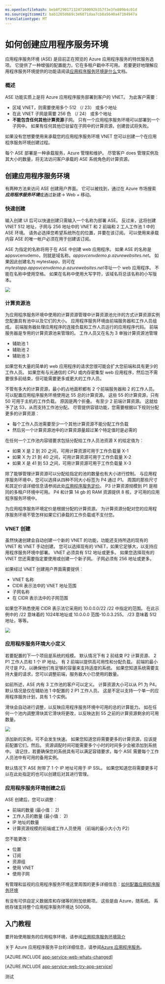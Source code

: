 ```yaml
---
ms.openlocfilehash: beb8f2901713247100092b357f3e3fe809b4c01d
ms.sourcegitcommit: bab1265d669c3e6871daa7cb8a5640a47104947a
translationtype: MT
---
```

<properties 
    pageTitle="如何创建应用程序服务环境" 
    description="应用程序服务环境的创建数据流说明" 
    services="app-service\web" 
    documentationCenter="" 
    authors="ccompy" 
    manager="stefsch" 
    editor=""/>

<tags 
    ms.service="app-service-web" 
    ms.workload="web" 
    ms.tgt_pltfrm="na" 
    ms.devlang="na" 
    ms.topic="get-started-article" 
    ms.date="04/27/2015" 
    ms.author="ccompy"/>

# 如何创建应用程序服务环境 #

应用程序服务环境 (ASE) 是目前正在预览的 Azure 应用程序服务的特优服务选项。  它提供了一种增强的配置能力，它在多租户戳中不可用。  若要更好地理解应用程序服务环境提供的功能请阅读[应用程序服务环境是什么][WhatisASE]文档。

### 概述 ###

ASE 功能实质上是将 Azure 应用程序服务部署到客户的 VNET。  为此客户需要︰ 

- 区域 VNET，则需要使用多个 512 （/ 23） 或多个地址
- 在此 VNET 子网是需要 256 色 （/ 24） 或多个地址
- **不能包含任何其他计算资源**子网。  只有一个应用程序服务环境可以部署到一个子网中。  如果有任何其他已驻留在子网中的计算资源，创建尝试将失败。

如果没有您想要使用来承载您的应用程序服务环境 VNET 您可以创建一个在应用程序服务环境创建过程。

每个 ASE 部署是一种承载服务，Azure 管理和维护。  尽管客户 does 管理实例及其大小的数量，将无法访问客户承载的 ASE 系统角色的计算资源。  

## 创建应用程序服务环境 ##

有两种方法来访问 ASE 创建用户界面。  它可以被找到，通过在 Azure 市场搜索***应用程序服务环境***或通过新建-> Web + 移动。  

### 快速创建 ###
输入创建 UI 后可以快速创建只需输入一个名称为部署 ASE。  反过来，这将创建 VNET 512 地址，子网与 256 地址中的 VNET 和 2 前端和 2 工人工作池 1 中的 ASE 环境。  请务必选择您希望系统所在的位置，并要在该订阅。  可以使用来承载内容 ASE 的唯一帐户必须在用于创建该订阅。

ASE 为指定的名称将用于在 ASE 中创建 web 应用程序。  如果 ASE 的名称是 appsvcenvdemo，则就是域名称。*appsvcenvdemo.p.azurewebsites.net*。  如果因此创建名为 mytestapp，则可在*mytestapp.appsvcenvdemo.p.azurewebsites.net*寻址一个 web 应用程序。  不能在名称中使用空格。  如果在名称中使用大写字符，该域名将总该名称的小写版本。  


![][1]

### 计算资源池 ###

为应用程序服务环境中使用的计算资源管理中计算资源池允许的方式计算资源实例您配置具有池中以及它们的大小。  应用程序服务环境由前端服务器和工作人员组成。  前端服务器处理应用程序的连接负载和工作人员运行的应用程序代码。  前端服务器是专用的计算资源池来管理的。  工作人员又在名为 3 单独计算资源池管理 

- 辅助池 1
- 辅助池 2
- 辅助池 3

如果您有大量的简单的 web 应用程序的请求您很可能会扩大您前端和具有更少的工作人员。  如果您有与光通信的 CPU 或内存密集型 web 应用程序，然后岂不需要很多前结束，但可能需要更多或更大的工作人员。  

不管有多大的计算资源，最小的占地面积都有 2 个前端服务器和 2 的工作人员。  可以配置应用程序服务环境使用达 55 总的计算资源。  这些 55 的计算资源，只有 50 可用于主机的工作负载。 原因是两个折叠。  有至少 2 前端计算资源。  这就给予了达 53，从而支持工作池分配。 尽管提供容错功能，您需要根据以下规则分配更多的计算资源︰

- 每个工作人员池需要至少一个其他计算资源不能分配工作负载
- 然后另一个计算资源池中的计算资源量超过某个特定值时是必需的

在任何一个工作池内容错要求包括分配给工作人员池资源 X 的给定值为︰

- 如果 X 是 2 到 20 之间，可用计算资源可用于工作负载量 X-1
- 如果 X 为 21 到 40 之间，可用计算资源可用于工作负载量 X-2
- 如果 X 是 41 到 53 之间，可用计算资源可用于工作负载量 X-3

除了能够管理计算资源可以分配给指定的池的数量也有大小进行控制。  与应用程序服务环境中，您可以选择从四种不同大小标签为 P4 通过 P1。  周围的那些尺寸和其定价请详细信息请参阅此处[应用程序服务定价][AppServicePricing]。  P3 计算资源规模到 P1 是相同的多租户环境中可用。  P4 和计算 14 gb 的 RAM 资源提供 8 核，才可用的应用程序服务环境中。  

为应用程序服务环境定价是根据分配的计算资源。  为计算资源分配对您的应用程序服务环境不管怎样如果它们承载的工作负载或不支付您。 



### VNET 创建 ###
虽然快速创建会自动创建一个新的 VNET 的功能，功能还支持所选的现有的 VNET 和 VNET 手动创建。  您可以选择现有的 VNET，如果它足够大，以支持应用程序服务环境中部署。  VNET 必须具有 512 地址或更多。  如果您选择现有的 VNET 您还需要指定要使用或创建一个新子网。  子网必须有 256 地址或更多。  

如果经过 VNET 创建用户界面需要提供︰

- VNET 名称
- CIDR 表示法中的 VNET 地址范围
- 子网名称
- 在 CIDR 表示法中的子网范围

如果您不熟悉使用 CIDR 表示法它采用的 10.0.0.0/22 /22 中指定的范围。  在此示例中的 /22 意味着的 1024年地址或 10.0.0.0 范围-10.0.3.255。  /23 意味着 512 地址，等等。  

![][2]

### 应用程序服务环境大小定义 ###

若要配置的下一个项目是系统的规模。  默认情况下有 2 前结束 P2 计算资源、 2 P1 工作人员和 1 个 IP 地址。  有 2 前端以提供高可用性和分配负载。  前端的最小尺寸是 P2，以确保他们有足够的容量来支持适度的系统。  如果您知道系统需要支持大量的请求，您可以调整前端，服务器大小已使用的数量。

如前所述，ASE 内有 3 工作池的客户可以定义。  计算资源大小可以从 P1 为 P4。  默认情况是仅在辅助池 1 中配置的 2 P1 工作人员。  这是不足以支持一个单一的应用程序服务计划，具有 1 个实例。  

滑块会自动进行调整，以反映应用程序服务环境中可用的总的计算能力。  如在任何一个池内调整滑块其它滑块将更改，以反映达到 55 之前的计算资源剩余的可用数量。  
 
![][3]

添加新的实例，可不会发生快速。  如果您知道您将需要更多的计算资源，应该提前配置它们，然后。  资源调配时间可能需要多个小时的时间多少会被添加到系统中。  请记住，若要确保您的系统具有可以满足容错要求，每个 ASE 需要每个工作人员池中有可用的备用实例。  

默认情况下 ASE 附带了 1 个 IP 地址可用于 IP SSL。  如果您知道您将需要更多可以在此处指定的也可以创建后对其进行管理。
  
### 应用程序服务环境创建之后 ###

ASE 创建后，您可以调整︰

- 前端的数量 (最小值︰ 2)
- 工作人员的数量 (最小值︰ 2)
- IP 地址的数量
- 计算资源规模的前端或工作人员使用 （前端的最小大小为 P2）

您不能更改︰

- 位置
- 订阅
- 资源组
- 使用 VNET
- 使用子网

有管理和监视的应用程序服务环境这里周围的更多详细信息︰[如何配置应用程序服务环境][ASEConfig] 

有没有可供自定义数据库和存储等的附加依赖项。  这些是由 Azure，随系统。  系统存储支持整个应用程序服务环境达 500GB。  


## 入门教程

要开始使用服务的应用程序环境，请参阅[应用程序服务环境简介][WhatisASE]

关于 Azure 应用程序服务平台的详细信息，请参阅[Azure 应用程序服务][AzureAppService]。

[AZURE.INCLUDE [app-service-web-whats-changed](../../includes/app-service-web-whats-changed.md)]

[AZURE.INCLUDE [app-service-web-try-app-service](../../includes/app-service-web-try-app-service.md)]
 

<!--Image references-->
[1]: ./media/app-service-web-how-to-create-an-app-service-environment/createaseblade.png
[2]: ./media/app-service-web-how-to-create-an-app-service-environment/createasenetwork.png
[3]: ./media/app-service-web-how-to-create-an-app-service-environment/createasescale.png

<!--Links-->
[WhatisASE]: http://azure.microsoft.com/documentation/articles/app-service-app-service-environment-intro/
[ASEConfig]: http://azure.microsoft.com/documentation/articles/app-service-web-configure-an-app-service-environment/
[AppServicePricing]: http://azure.microsoft.com/pricing/details/app-service/ 
[AzureAppService]: http://azure.microsoft.com/documentation/articles/app-service-value-prop-what-is/ 

测试
